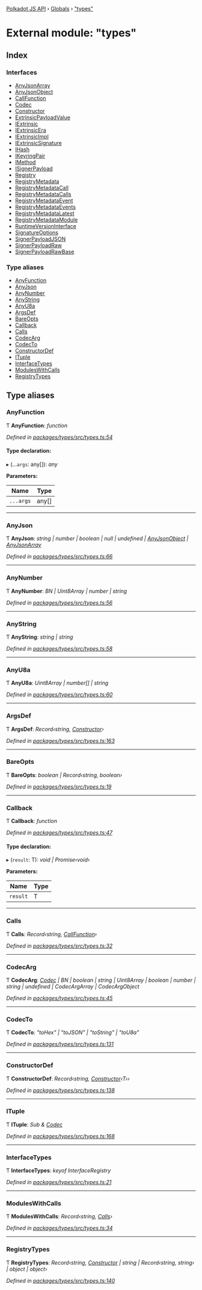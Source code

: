 [Polkadot JS API](../README.md) › [Globals](../globals.md) › ["types"](_types_.md)

# External module: "types"

## Index

### Interfaces

* [AnyJsonArray](../interfaces/_types_.anyjsonarray.md)
* [AnyJsonObject](../interfaces/_types_.anyjsonobject.md)
* [CallFunction](../interfaces/_types_.callfunction.md)
* [Codec](../interfaces/_types_.codec.md)
* [Constructor](../interfaces/_types_.constructor.md)
* [ExtrinsicPayloadValue](../interfaces/_types_.extrinsicpayloadvalue.md)
* [IExtrinsic](../interfaces/_types_.iextrinsic.md)
* [IExtrinsicEra](../interfaces/_types_.iextrinsicera.md)
* [IExtrinsicImpl](../interfaces/_types_.iextrinsicimpl.md)
* [IExtrinsicSignature](../interfaces/_types_.iextrinsicsignature.md)
* [IHash](../interfaces/_types_.ihash.md)
* [IKeyringPair](../interfaces/_types_.ikeyringpair.md)
* [IMethod](../interfaces/_types_.imethod.md)
* [ISignerPayload](../interfaces/_types_.isignerpayload.md)
* [Registry](../interfaces/_types_.registry.md)
* [RegistryMetadata](../interfaces/_types_.registrymetadata.md)
* [RegistryMetadataCall](../interfaces/_types_.registrymetadatacall.md)
* [RegistryMetadataCalls](../interfaces/_types_.registrymetadatacalls.md)
* [RegistryMetadataEvent](../interfaces/_types_.registrymetadataevent.md)
* [RegistryMetadataEvents](../interfaces/_types_.registrymetadataevents.md)
* [RegistryMetadataLatest](../interfaces/_types_.registrymetadatalatest.md)
* [RegistryMetadataModule](../interfaces/_types_.registrymetadatamodule.md)
* [RuntimeVersionInterface](../interfaces/_types_.runtimeversioninterface.md)
* [SignatureOptions](../interfaces/_types_.signatureoptions.md)
* [SignerPayloadJSON](../interfaces/_types_.signerpayloadjson.md)
* [SignerPayloadRaw](../interfaces/_types_.signerpayloadraw.md)
* [SignerPayloadRawBase](../interfaces/_types_.signerpayloadrawbase.md)

### Type aliases

* [AnyFunction](_types_.md#anyfunction)
* [AnyJson](_types_.md#anyjson)
* [AnyNumber](_types_.md#anynumber)
* [AnyString](_types_.md#anystring)
* [AnyU8a](_types_.md#anyu8a)
* [ArgsDef](_types_.md#argsdef)
* [BareOpts](_types_.md#bareopts)
* [Callback](_types_.md#callback)
* [Calls](_types_.md#calls)
* [CodecArg](_types_.md#codecarg)
* [CodecTo](_types_.md#codecto)
* [ConstructorDef](_types_.md#constructordef)
* [ITuple](_types_.md#ituple)
* [InterfaceTypes](_types_.md#interfacetypes)
* [ModulesWithCalls](_types_.md#moduleswithcalls)
* [RegistryTypes](_types_.md#registrytypes)

## Type aliases

###  AnyFunction

Ƭ **AnyFunction**: *function*

*Defined in [packages/types/src/types.ts:54](https://github.com/polkadot-js/api/blob/8ed2bda3a8/packages/types/src/types.ts#L54)*

#### Type declaration:

▸ (...`args`: any[]): *any*

**Parameters:**

Name | Type |
------ | ------ |
`...args` | any[] |

___

###  AnyJson

Ƭ **AnyJson**: *string | number | boolean | null | undefined | [AnyJsonObject](../interfaces/_types_.anyjsonobject.md) | [AnyJsonArray](../interfaces/_types_.anyjsonarray.md)*

*Defined in [packages/types/src/types.ts:66](https://github.com/polkadot-js/api/blob/8ed2bda3a8/packages/types/src/types.ts#L66)*

___

###  AnyNumber

Ƭ **AnyNumber**: *BN | Uint8Array | number | string*

*Defined in [packages/types/src/types.ts:56](https://github.com/polkadot-js/api/blob/8ed2bda3a8/packages/types/src/types.ts#L56)*

___

###  AnyString

Ƭ **AnyString**: *string | string*

*Defined in [packages/types/src/types.ts:58](https://github.com/polkadot-js/api/blob/8ed2bda3a8/packages/types/src/types.ts#L58)*

___

###  AnyU8a

Ƭ **AnyU8a**: *Uint8Array | number[] | string*

*Defined in [packages/types/src/types.ts:60](https://github.com/polkadot-js/api/blob/8ed2bda3a8/packages/types/src/types.ts#L60)*

___

###  ArgsDef

Ƭ **ArgsDef**: *Record‹string, [Constructor](../interfaces/_types_.constructor.md)›*

*Defined in [packages/types/src/types.ts:163](https://github.com/polkadot-js/api/blob/8ed2bda3a8/packages/types/src/types.ts#L163)*

___

###  BareOpts

Ƭ **BareOpts**: *boolean | Record‹string, boolean›*

*Defined in [packages/types/src/types.ts:19](https://github.com/polkadot-js/api/blob/8ed2bda3a8/packages/types/src/types.ts#L19)*

___

###  Callback

Ƭ **Callback**: *function*

*Defined in [packages/types/src/types.ts:47](https://github.com/polkadot-js/api/blob/8ed2bda3a8/packages/types/src/types.ts#L47)*

#### Type declaration:

▸ (`result`: T): *void | Promise‹void›*

**Parameters:**

Name | Type |
------ | ------ |
`result` | T |

___

###  Calls

Ƭ **Calls**: *Record‹string, [CallFunction](../interfaces/_types_.callfunction.md)›*

*Defined in [packages/types/src/types.ts:32](https://github.com/polkadot-js/api/blob/8ed2bda3a8/packages/types/src/types.ts#L32)*

___

###  CodecArg

Ƭ **CodecArg**: *[Codec](../interfaces/_types_.codec.md) | BN | boolean | string | Uint8Array | boolean | number | string | undefined | CodecArgArray | CodecArgObject*

*Defined in [packages/types/src/types.ts:45](https://github.com/polkadot-js/api/blob/8ed2bda3a8/packages/types/src/types.ts#L45)*

___

###  CodecTo

Ƭ **CodecTo**: *"toHex" | "toJSON" | "toString" | "toU8a"*

*Defined in [packages/types/src/types.ts:131](https://github.com/polkadot-js/api/blob/8ed2bda3a8/packages/types/src/types.ts#L131)*

___

###  ConstructorDef

Ƭ **ConstructorDef**: *Record‹string, [Constructor](../interfaces/_types_.constructor.md)‹T››*

*Defined in [packages/types/src/types.ts:138](https://github.com/polkadot-js/api/blob/8ed2bda3a8/packages/types/src/types.ts#L138)*

___

###  ITuple

Ƭ **ITuple**: *Sub & [Codec](../interfaces/_types_.codec.md)*

*Defined in [packages/types/src/types.ts:168](https://github.com/polkadot-js/api/blob/8ed2bda3a8/packages/types/src/types.ts#L168)*

___

###  InterfaceTypes

Ƭ **InterfaceTypes**: *keyof InterfaceRegistry*

*Defined in [packages/types/src/types.ts:21](https://github.com/polkadot-js/api/blob/8ed2bda3a8/packages/types/src/types.ts#L21)*

___

###  ModulesWithCalls

Ƭ **ModulesWithCalls**: *Record‹string, [Calls](_types_.md#calls)›*

*Defined in [packages/types/src/types.ts:34](https://github.com/polkadot-js/api/blob/8ed2bda3a8/packages/types/src/types.ts#L34)*

___

###  RegistryTypes

Ƭ **RegistryTypes**: *Record‹string, [Constructor](../interfaces/_types_.constructor.md) | string | Record‹string, string› | object | object›*

*Defined in [packages/types/src/types.ts:140](https://github.com/polkadot-js/api/blob/8ed2bda3a8/packages/types/src/types.ts#L140)*
